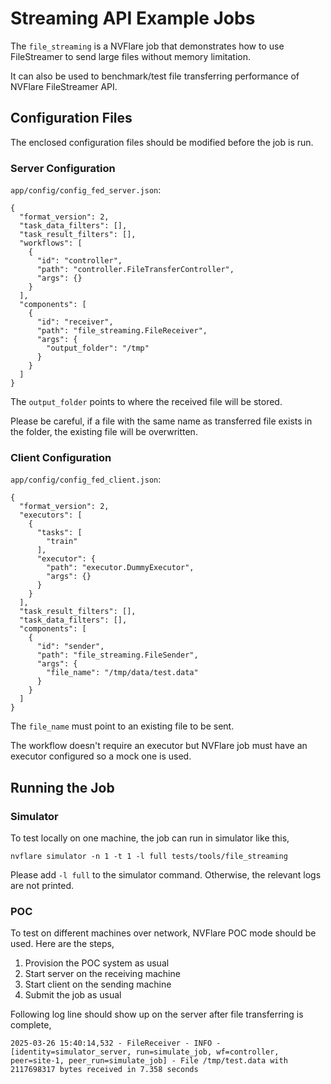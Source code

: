 # Streaming API Example Jobs

The `file_streaming` is a NVFlare job that demonstrates how to use FileStreamer to send large 
files without memory limitation.

It can also be used to benchmark/test file transferring performance of NVFlare FileStreamer API.

## Configuration Files

The enclosed configuration files should be modified before the job is run.

### Server Configuration

`app/config/config_fed_server.json`:

```
{
  "format_version": 2,
  "task_data_filters": [],
  "task_result_filters": [],
  "workflows": [
    {
      "id": "controller",
      "path": "controller.FileTransferController",
      "args": {}
    }
  ],
  "components": [
    {
      "id": "receiver",
      "path": "file_streaming.FileReceiver",
      "args": {
        "output_folder": "/tmp"
      }
    }
  ]
}
```

The `output_folder` points to where the received file will be stored.

Please be careful, if a file with the same name as transferred file exists in the folder, 
the existing file will be overwritten.

### Client Configuration

`app/config/config_fed_client.json`:

```
{
  "format_version": 2,
  "executors": [
    {
      "tasks": [
        "train"
      ],
      "executor": {
        "path": "executor.DummyExecutor",
        "args": {}
      }
    }
  ],
  "task_result_filters": [],
  "task_data_filters": [],
  "components": [
    {
      "id": "sender",
      "path": "file_streaming.FileSender",
      "args": {
        "file_name": "/tmp/data/test.data"
      }
    }
  ]
}

```

The `file_name` must point to an existing file to be sent.

The workflow doesn't require an executor but NVFlare job must have an executor configured so a mock one is used.

## Running the Job

### Simulator 

To test locally on one machine, the job can run in simulator like this,

```commandline
nvflare simulator -n 1 -t 1 -l full tests/tools/file_streaming
```

Please add `-l full` to the simulator command. Otherwise, the relevant logs are not printed.

### POC

To test on different machines over network, NVFlare POC mode should be used. Here are the steps,

1. Provision the POC system as usual
2. Start server on the receiving machine 
3. Start client on the sending machine
4. Submit the job as usual

Following log line should show up on the server after file transferring is complete,

    2025-03-26 15:40:14,532 - FileReceiver - INFO - [identity=simulator_server, run=simulate_job, wf=controller, peer=site-1, peer_run=simulate_job] - File /tmp/test.data with 2117698317 bytes received in 7.358 seconds
